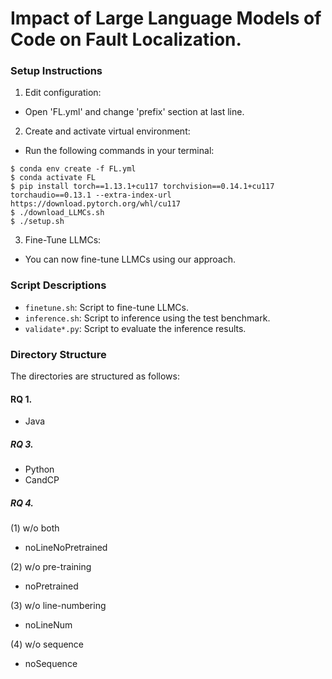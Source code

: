 # Impact of Large Language Models of Code on Fault Localization.

### Setup Instructions
1. Edit configuration:
- Open 'FL.yml' and change 'prefix' section at last line.

2. Create and activate virtual environment:
- Run the following commands in your terminal:
```console
$ conda env create -f FL.yml
$ conda activate FL
$ pip install torch==1.13.1+cu117 torchvision==0.14.1+cu117 torchaudio==0.13.1 --extra-index-url https://download.pytorch.org/whl/cu117
$ ./download_LLMCs.sh
$ ./setup.sh
```
3. Fine-Tune LLMCs:
- You can now fine-tune LLMCs using our approach.

### Script Descriptions
- `finetune.sh`: Script to fine-tune LLMCs.<br/>
- `inference.sh`: Script to inference using the test benchmark.
- `validate*.py`: Script to evaluate the inference results.

### Directory Structure
The directories are structured as follows:
#### RQ 1.<br/>
- Java

##### RQ 3.<br/>
- Python 
- CandCP

##### RQ 4.<br/>
(1) w/o both<br/>
- noLineNoPretrained

(2) w/o pre-training<br/>
- noPretrained

(3) w/o line-numbering<br/>
- noLineNum

(4) w/o sequence<br/>
- noSequence
